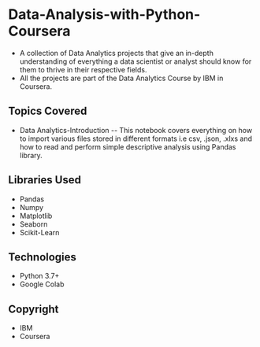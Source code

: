 # Data-Analysis-with-Python-Coursera
- A collection of Data Analytics projects that give an in-depth understanding of everything a data scientist or analyst should know for them to thrive in their respective fields.
- All the projects are part of the Data Analytics Course by IBM in Coursera.

## Topics Covered
* Data Analytics-Introduction -- This notebook covers everything on how to import various files stored in different formats i.e csv, .json, .xlxs and how to read and perform simple descriptive analysis using Pandas library.

## Libraries Used
* Pandas
* Numpy
* Matplotlib
* Seaborn
* Scikit-Learn

## Technologies
* Python 3.7+
* Google Colab

## Copyright
- IBM
- Coursera
